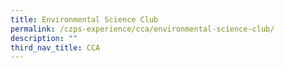 ```yaml
---
title: Environmental Science Club
permalink: /czps-experience/cca/environmental-science-club/
description: ""
third_nav_title: CCA
---
```

